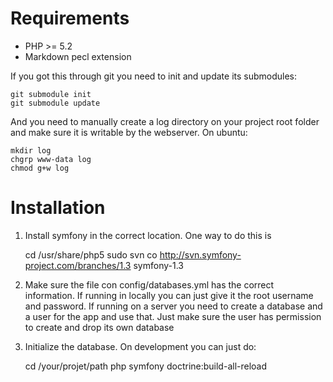 Requirements
============

- PHP >= 5.2
- Markdown pecl extension

If you got this through git you need to init and update its submodules:

    git submodule init
    git submodule update

And you need to manually create a log directory on your project root folder
and make sure it is writable by the webserver. On ubuntu:

    mkdir log
    chgrp www-data log
    chmod g+w log


Installation
============

1. Install symfony in the correct location. One way to do this is

    cd /usr/share/php5
    sudo svn co http://svn.symfony-project.com/branches/1.3 symfony-1.3

2. Make sure the file con config/databases.yml has the correct information.
   If running in locally you can just give it the root username and password.
   If running on a server you need to create a database and a user for the app
   and use that. Just make sure the user has permission to create and drop
   its own database

3. Initialize the database. On development you can just do:

    cd /your/projet/path
    php symfony doctrine:build-all-reload

